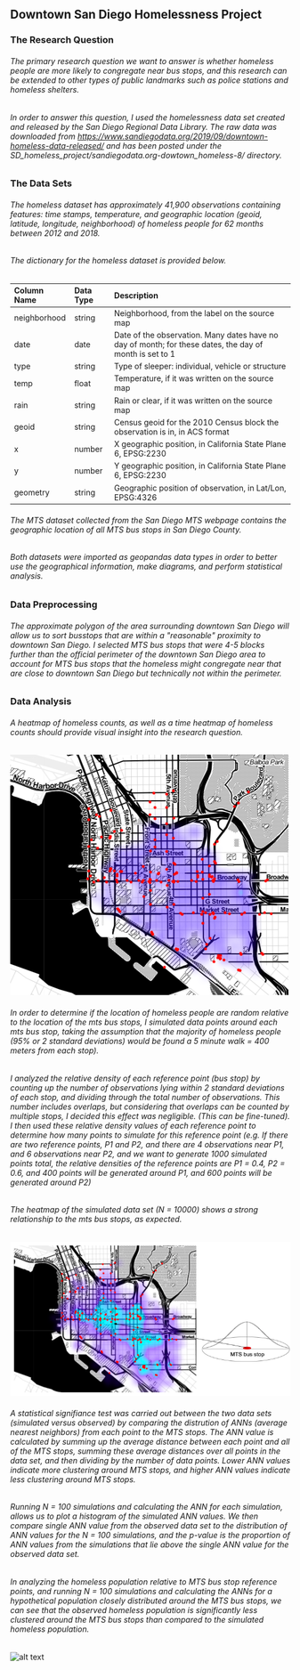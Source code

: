 ## Downtown San Diego Homelessness Project

### The Research Question
###### The primary research question we want to answer is whether homeless people are more likely to congregate near bus stops, and this research can be extended to other types of public landmarks such as police stations and homeless shelters.

###### In order to answer this question, I used the homelessness data set created and released by the San Diego Regional Data Library. The raw data was downloaded from https://www.sandiegodata.org/2019/09/downtown-homeless-data-released/ and has been posted under the SD_homeless_project/sandiegodata.org-dowtown_homeless-8/ directory.

### The Data Sets
###### The homeless dataset has approximately 41,900 observations containing features: time stamps, temperature, and geographic location (geoid, latitude, longitude, neighborhood) of homeless people for 62 months between 2012 and 2018. 

###### The dictionary for the homeless dataset is provided below.

| Column Name   | Data Type     | Description |
|:------------- |:------------- |:----- |
| neighborhood  | string        | Neighborhood, from the label on the source map |
| date          | date          | Date of the observation. Many dates have no day of month; for these dates, the day of month is set to 1 |
| type          | string        | Type of sleeper: individual, vehicle or structure  |
| temp          | float         | Temperature, if it was written on the source map   |
| rain          | string        | Rain or clear, if it was written on the source map |
| geoid         | string        | Census geoid for the 2010 Census block the observation is in, in ACS format |
| x             | number        | X geographic position, in California State Plane 6, EPSG:2230|
| y             | number        | Y geographic position, in California State Plane 6, EPSG:2230|
| geometry      | string        | Geographic position of observation, in Lat/Lon, EPSG:4326 |


###### The MTS dataset collected from the San Diego MTS webpage contains the geographic location of all MTS bus stops in San Diego County.

###### Both datasets were imported as geopandas data types in order to better use the geographical information, make diagrams, and perform statistical analysis.

### Data Preprocessing 
###### The approximate polygon of the area surrounding downtown San Diego will allow us to sort busstops that are within a "reasonable" proximity to downtown San Diego. I selected MTS bus stops that were 4-5 blocks further than the official perimeter of the downtown San Diego area to account for MTS bus stops that the homeless might congregate near that are close to downtown San Diego but technically not within the perimeter. 

### Data Analysis
###### A heatmap of homeless counts, as well as a time heatmap of homeless counts should provide visual insight into the research question. 

![alt text](https://github.com/joddle/SD_homeless_project/blob/master/heatmap_zoom.png "Heatmap")

###### In order to determine if the location of homeless people are random relative to the location of the mts bus stops, I simulated data points around each mts bus stop, taking the assumption that the majority of homeless people (95% or 2 standard deviations) would be found a 5 minute walk = 400 meters from each stop). 

###### I analyzed the relative density of each reference point (bus stop) by counting up the number of observations lying within 2 standard deviations of each stop, and dividing through the total number of observations. This number includes overlaps, but considering that overlaps can be counted by multiple stops, I decided this effect was negligible. (This can be fine-tuned). I then used these relative density values of each reference point to determine how many points to simulate for this reference point (e.g. If there are two reference points, P1 and P2, and there are 4 observations near P1, and 6 observations near P2, and we want to generate 1000 simulated points total, the relative densities of the reference points are P1 = 0.4, P2 = 0.6, and 400 points will be generated around P1, and 600 points will be generated around P2)

###### The heatmap of the simulated data set (N = 10000) shows a strong relationship to the mts bus stops, as expected. 
![alt text](https://github.com/joddle/SD_homeless_project/blob/master/heatmap_simulation_diag_v2.png "Simulated Heatmap")

###### A statistical signifiance test was carried out between the two data sets (simulated versus observed) by comparing the distrution of ANNs (average nearest neighbors) from each point to the MTS stops. The ANN value is calculated by summing up the average distance between each point and all of the MTS stops, summing these average distances over all points in the data set, and then dividing by the number of data points. Lower ANN values indicate more clustering around MTS stops, and higher ANN values indicate less clustering around MTS stops.

###### Running N = 100 simulations and calculating the ANN for each simulation, allows us to plot a histogram of the simulated ANN values. We then compare single ANN value from the observed data set to the distribution of ANN values for the N = 100 simulations, and the p-value is the proportion of ANN values from the simulations that lie above the single ANN value for the observed data set. 

###### In analyzing the homeless population relative to MTS bus stop reference points, and running N = 100 simulations and calculating the ANNs for a hypothetical population closely distributed around the MTS bus stops, we can see that the observed homeless population is significantly less clustered around the MTS bus stops than compared to the simulated homeless population. 
![alt text](https://github.com/joddle/SD_homelessness_project/blob/master/simulated_vs_observed_ANN.png "Simulated_vs_observed_ANN")
